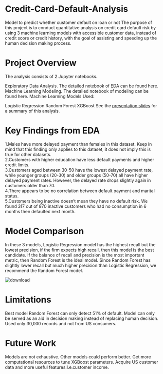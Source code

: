 # Credit-Card-Default-Analysis
Model to predict whether customer default on loan or not
The purpose of this project is to conduct quantitative analysis on credit card default risk by using 3 machine learning models with accessible customer data, instead of credit score or credit history, with the goal of assisting and speeding up the human decision making process.
# Project Overview
The analysis consists of 2 Jupyter notebooks.

Exploratory Data Analysis. The detailed notebook of EDA can be found here.
Machine Learning Modeling. The detailed notebook of modeling can be found here.
Machine Learning Models Used:

Logistic Regression
Random Forest
XGBoost
See the [presentation slides](https://github.com/AnshRockstar/Credit-Card-Default-Analysis/blob/main/Credit-Card-Default-Prediction.pptx) for a summary of this analysis.

# Key Findings from EDA
1.Males have more delayed payment than females in this dataset. Keep in mind that this finding only applies to this dataset, it does not imply this is true for other datasets.\
2.Customers with higher education have less default payments and higher credit limits.\
3.Customers aged between 30-50 have the lowest delayed payment rate, while younger groups (20-30) and older groups (50-70) all have higher delayed payment rates. However, the delayed rate drops slightly again in customers older than 70.\
4.There appears to be no correlation between default payment and marital status.\
5.Customers being inactive doesn’t mean they have no default risk. We found 317 out of 870 inactive customers who had no consumption in 6 months then defaulted next month.



# Model Comparison
In these 3 models, Logistic Regression model has the highest recall but the lowest precision, if the firm expects high recall, then this model is the best candidate. If the balance of recall and precision is the most important metric, then Random Forest is the ideal model. Since Random Forest has slightly lower recall but much higher precision than Logistic Regression, we recommend the Random Forest model.

![download](https://user-images.githubusercontent.com/86865912/153705551-fa210ef2-c18f-4631-8e4f-04a5ebe6269b.png)

# Limitations
Best model Random Forest can only detect 51% of default.
Model can only be served as an aid in decision making instead of replacing human decision.
Used only 30,000 records and not from US consumers.


# Future Work
Models are not exhaustive. Other models could perform better.
Get more computational resources to tune XGBoost parameters.
Acquire US customer data and more useful features.I.e.customer income.
